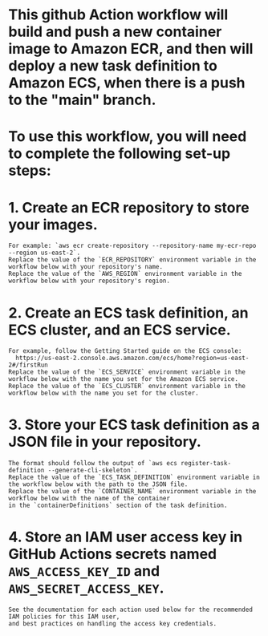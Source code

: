 # This github Action workflow will build and push a new container image to Amazon ECR, and then will deploy a new task definition to Amazon ECS, when there is a push to the "main" branch.

# To use this workflow, you will need to complete the following set-up steps:

# 1. Create an ECR repository to store your images.
    For example: `aws ecr create-repository --repository-name my-ecr-repo --region us-east-2`.
    Replace the value of the `ECR_REPOSITORY` environment variable in the workflow below with your repository's name.
    Replace the value of the `AWS_REGION` environment variable in the workflow below with your repository's region.

# 2. Create an ECS task definition, an ECS cluster, and an ECS service.
    For example, follow the Getting Started guide on the ECS console:
      https://us-east-2.console.aws.amazon.com/ecs/home?region=us-east-2#/firstRun
    Replace the value of the `ECS_SERVICE` environment variable in the workflow below with the name you set for the Amazon ECS service.
    Replace the value of the `ECS_CLUSTER` environment variable in the workflow below with the name you set for the cluster.
# 3. Store your ECS task definition as a JSON file in your repository.
    The format should follow the output of `aws ecs register-task-definition --generate-cli-skeleton`.
    Replace the value of the `ECS_TASK_DEFINITION` environment variable in the workflow below with the path to the JSON file.
    Replace the value of the `CONTAINER_NAME` environment variable in the workflow below with the name of the container
    in the `containerDefinitions` section of the task definition.

# 4. Store an IAM user access key in GitHub Actions secrets named `AWS_ACCESS_KEY_ID` and `AWS_SECRET_ACCESS_KEY`.
    See the documentation for each action used below for the recommended IAM policies for this IAM user,
    and best practices on handling the access key credentials.
